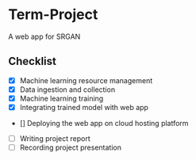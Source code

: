 # Term-Project
A web app for SRGAN

## Checklist

- [x] Machine learning resource management
- [x] Data ingestion and collection
- [x] Machine learning training
- [x] Integrating trained model with web app
- [] Deploying the web app on cloud hosting platform
- [ ] Writing project report
- [ ] Recording project presentation
